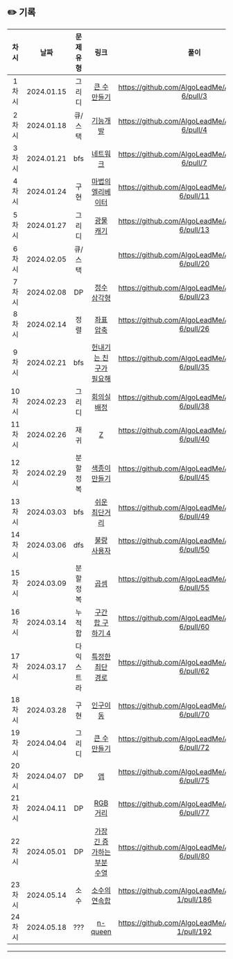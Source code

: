 ## ✏️ 기록   

| 차시 |     날짜     | 문제유형 |                                          링크                                           |                        풀이                         |
|:--:|:----------:|:----:|:-------------------------------------------------------------------------------------:|:-------------------------------------------------:|
| 1차시 | 2024.01.15 | 그리디 | <a href="https://school.programmers.co.kr/learn/courses/30/lessons/42883">큰 수 만들기</a> | https://github.com/AlgoLeadMe/AlgoLeadMe-6/pull/3 |
| 2차시 | 2024.01.18 | 큐/스택 | <a href="https://school.programmers.co.kr/learn/courses/30/lessons/42586">기능개발</a> | https://github.com/AlgoLeadMe/AlgoLeadMe-6/pull/4 |
| 3차시 | 2024.01.21 | bfs | <a href="https://school.programmers.co.kr/learn/courses/30/lessons/43162">네트워크</a> | https://github.com/AlgoLeadMe/AlgoLeadMe-6/pull/7 |
| 4차시 | 2024.01.24 | 구현 | <a href="https://school.programmers.co.kr/learn/courses/30/lessons/148653#">마법의 엘리베이터</a> | https://github.com/AlgoLeadMe/AlgoLeadMe-6/pull/11 |
| 5차시 | 2024.01.27 | 그리디 | <a href="https://school.programmers.co.kr/learn/courses/30/lessons/172927">광물 캐기</a> | https://github.com/AlgoLeadMe/AlgoLeadMe-6/pull/13 |
| 6차시 | 2024.02.05 | 큐/스택 | <a href="https://school.programmers.co.kr/learn/courses/30/lessons/42587"></a> | https://github.com/AlgoLeadMe/AlgoLeadMe-6/pull/20 |
| 7차시 | 2024.02.08 | DP | <a href="https://www.acmicpc.net/problem/1932">정수 삼각형</a> | https://github.com/AlgoLeadMe/AlgoLeadMe-6/pull/23 |
| 8차시 | 2024.02.14 | 정렬 | <a href="https://www.acmicpc.net/problem/18870">좌표 압축</a> | https://github.com/AlgoLeadMe/AlgoLeadMe-6/pull/26 |
| 9차시 | 2024.02.21 | bfs | <a href="https://www.acmicpc.net/problem/21736">헌내기는 친구가 필요해</a> | https://github.com/AlgoLeadMe/AlgoLeadMe-6/pull/35 |
| 10차시 | 2024.02.23 | 그리디 | <a href="https://www.acmicpc.net/problem/1931">회의실 배정</a> | https://github.com/AlgoLeadMe/AlgoLeadMe-6/pull/38 |
| 11차시 | 2024.02.26 | 재귀 | <a href="https://www.acmicpc.net/problem/1074">Z</a> | https://github.com/AlgoLeadMe/AlgoLeadMe-6/pull/40 |
| 12차시 | 2024.02.29 | 분할정복 | <a href="https://www.acmicpc.net/problem/2630">색종이 만들기</a> | https://github.com/AlgoLeadMe/AlgoLeadMe-6/pull/45 |
| 13차시 | 2024.03.03 | bfs | <a href="https://www.acmicpc.net/problem/14940">쉬운 최단거리</a> |https://github.com/AlgoLeadMe/AlgoLeadMe-6/pull/49 |
| 14차시 | 2024.03.06 | dfs | <a href="https://school.programmers.co.kr/learn/courses/30/lessons/64064">불량 사용자</a> |https://github.com/AlgoLeadMe/AlgoLeadMe-6/pull/50 |
| 15차시 | 2024.03.09 | 분할정복 | <a href="https://www.acmicpc.net/problem/1629">곱셈</a> |https://github.com/AlgoLeadMe/AlgoLeadMe-6/pull/55 |
| 16차시 | 2024.03.14 | 누적합 | <a href="https://www.acmicpc.net/problem/11659">구간 합 구하기 4</a> |https://github.com/AlgoLeadMe/AlgoLeadMe-6/pull/60 |
| 17차시 | 2024.03.17 | 다익스트라 | <a href="https://www.acmicpc.net/problem/1504">특정한 최단 경로</a> |https://github.com/AlgoLeadMe/AlgoLeadMe-6/pull/62 |
| 18차시 | 2024.03.28 | 구현 | <a href="https://www.acmicpc.net/problem/16234">인구이동</a> |https://github.com/AlgoLeadMe/AlgoLeadMe-6/pull/70 |
| 19차시 | 2024.04.04 | 그리디 | <a href="https://www.acmicpc.net/problem/16496">큰 수 만들기</a> |https://github.com/AlgoLeadMe/AlgoLeadMe-6/pull/72 |
| 20차시 | 2024.04.07 | DP | <a href="https://www.acmicpc.net/problem/7579">앱</a> |https://github.com/AlgoLeadMe/AlgoLeadMe-6/pull/75 |
| 21차시 | 2024.04.11 | DP | <a href="https://www.acmicpc.net/problem/1149">RGB거리</a> |https://github.com/AlgoLeadMe/AlgoLeadMe-6/pull/77 |
| 22차시 | 2024.05.01 | DP | <a href="https://www.acmicpc.net/problem/11053">가장 긴 증가하는 부분 수열</a> |https://github.com/AlgoLeadMe/AlgoLeadMe-6/pull/80 |
| 23차시 | 2024.05.14 | 소수 | <a href="https://www.acmicpc.net/problem/1644">소수의 연속합</a> |https://github.com/AlgoLeadMe/AlgoLeadMe-1/pull/186 |
| 24차시 | 2024.05.18| ??? | <a href="https://www.acmicpc.net/problem/9663">n-queen</a> |https://github.com/AlgoLeadMe/AlgoLeadMe-1/pull/192 |
---
